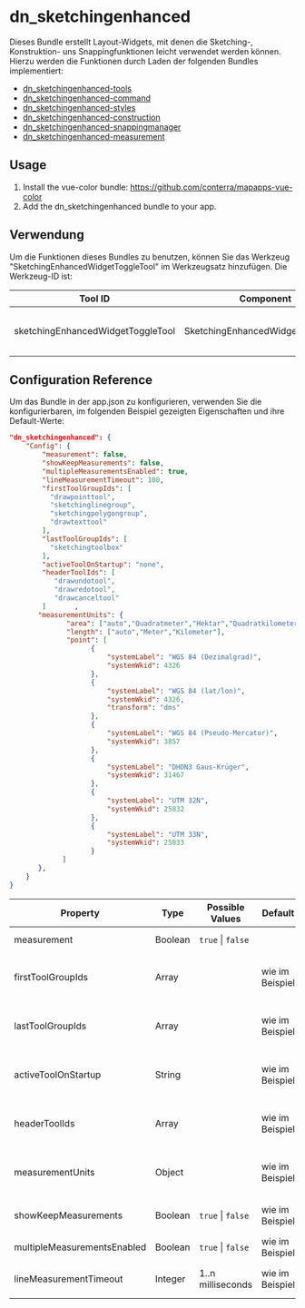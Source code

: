 # dn_sketchingenhanced

Dieses Bundle erstellt Layout-Widgets, mit denen die Sketching-, Konstruktion- uns Snappingfunktionen leicht verwendet werden können. Hierzu werden die Funktionen durch Laden der folgenden Bundles implementiert:

* [dn_sketchingenhanced-tools](#bundle=dn_sketchingenhanced-tools@)
* [dn_sketchingenhanced-command](#bundle=dn_sketchingenhanced-command@)
* [dn_sketchingenhanced-styles](#bundle=dn_sketchingenhanced-styles@)
* [dn_sketchingenhanced-construction](#bundle=dn_sketchingenhanced-construction@)
* [dn_sketchingenhanced-snappingmanager](#bundle=dn_sketchingenhanced-snappingmanager@)
* [dn_sketchingenhanced-measurement](#bundle=dn_sketchingenhanced-measurement@)

## Usage

1. Install the vue-color bundle: https://github.com/conterra/mapapps-vue-color
2. Add the dn_sketchingenhanced bundle to your app.


## Verwendung

Um die Funktionen dieses Bundles zu benutzen, können Sie das Werkzeug "SketchingEnhancedWidgetToggleTool" im Werkzeugsatz hinzufügen. Die Werkzeug-ID ist:

| Tool ID                           | Component                         | Description                      |
|-----------------------------------|-----------------------------------|----------------------------------|
| sketchingEnhancedWidgetToggleTool | SketchingEnhancedWidgetToggleTool | Zeichnen- und Editier-Werkzeuge. |

## Configuration Reference

Um das Bundle in der app.json zu konfigurieren, verwenden Sie die konfigurierbaren, im folgenden Beispiel gezeigten Eigenschaften und ihre Default-Werte:

```json
"dn_sketchingenhanced": {
    "Config": {
        "measurement": false,
        "showKeepMeasurements": false,
        "multipleMeasurementsEnabled": true,
        "lineMeasurementTimeout": 100,
        "firstToolGroupIds": [
          "drawpointtool",
          "sketchinglinegroup",
          "sketchingpolygongroup",
          "drawtexttool"
        ],
        "lastToolGroupIds": [
          "sketchingtoolbox"
        ],
        "activeToolOnStartup": "none",
        "headerToolIds": [
           "drawundotool",
           "drawredotool",
           "drawcanceltool"
        ]       ,
       "measurementUnits": {
              "area": ["auto","Quadratmeter","Hektar","Quadratkilometer"],
              "length": ["auto","Meter","Kilometer"],
              "point": [
                    {
                        "systemLabel": "WGS 84 (Dezimalgrad)",
                        "systemWkid": 4326
                    },
                    {
                        "systemLabel": "WGS 84 (lat/lon)",
                        "systemWkid": 4326,
                        "transform": "dms"
                    },
                    {
                        "systemLabel": "WGS 84 (Pseudo-Mercator)",
                        "systemWkid": 3857
                    },
                    {
                        "systemLabel": "DHDN3 Gaus-Krüger",
                        "systemWkid": 31467
                    },
                    {
                        "systemLabel": "UTM 32N",
                        "systemWkid": 25832
                    },
                    {
                        "systemLabel": "UTM 33N",
                        "systemWkid": 25833
                    }
             ]
       },
    }
}
```

| Property              | Type    | Possible Values               | Default                  | Description                                                |
|-----------------------|---------|-------------------------------|--------------------------|------------------------------------------------------------|
| measurement           | Boolean | ```true``` &#124; ```false``` |                          | Messmodus aktivieren                                       |
| firstToolGroupIds     | Array  |                               | wie im Beispiel          | Werkzeug-Ids, die im Widget in der linken Hälfte angezeigt werden         |
| lastToolGroupIds      | Array   |                               | wie im Beispiel          | Werkzeug-Ids, die im Widget im Header rechts angezeigt werden        |
| activeToolOnStartup   | String   |                               | wie im Beispiel          | Werkzeug-Id des Tools, welches beim Öffnen des Widgets aktiviert wird        |
| headerToolIds         | Array   |                               | wie im Beispiel          | Werkzeug-Ids, die im Header des Widget angezeigt werden    |
| measurementUnits      | Object   |                               | wie im Beispiel          | Einheiten für Fläche, Länge und die auszuwählenden Koordinatensysteme   |
| showKeepMeasurements  | Boolean   | ```true``` &#124; ```false``` | wie im Beispiel          |  Button für Mehrfachmessungen anzeigen  |
| multipleMeasurementsEnabled  | Boolean   | ```true``` &#124; ```false``` | wie im Beispiel   | Mehrfachmessungen initial aktivieren  |
| lineMeasurementTimeout | Integer | 1..n milliseconds | wie im Beispiel | Verzögerung für die Anzeige von Linienmessungen |
